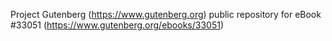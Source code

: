 Project Gutenberg (https://www.gutenberg.org) public repository for eBook #33051 (https://www.gutenberg.org/ebooks/33051)
